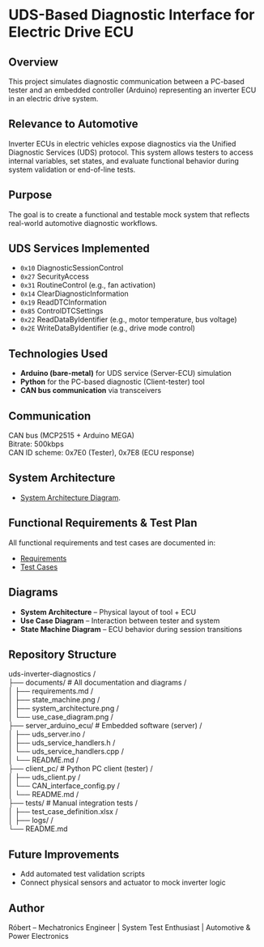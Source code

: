 # UDS-Based Diagnostic Interface for Electric Drive ECU

## Overview
This project simulates diagnostic communication between a PC-based tester and an embedded controller (Arduino) representing an inverter ECU in an electric drive system.

## Relevance to Automotive
Inverter ECUs in electric vehicles expose diagnostics via the Unified Diagnostic Services (UDS) protocol. This system allows testers to access internal variables, set states, and evaluate functional behavior during system validation or end-of-line tests.

## Purpose
The goal is to create a functional and testable mock system that reflects real-world automotive diagnostic workflows.

## UDS Services Implemented
- `0x10` DiagnosticSessionControl
- `0x27` SecurityAccess
- `0x31` RoutineControl (e.g., fan activation)
- `0x14` ClearDiagnosticInformation
- `0x19` ReadDTCInformation
- `0x85` ControlDTCSettings
- `0x22` ReadDataByIdentifier (e.g., motor temperature, bus voltage)
- `0x2E` WriteDataByIdentifier (e.g., drive mode control)

## Technologies Used
- **Arduino (bare-metal)** for UDS service (Server-ECU) simulation
- **Python** for the PC-based diagnostic (Client-tester) tool
- **CAN bus communication** via transceivers

## Communication
CAN bus (MCP2515 + Arduino MEGA)  
Bitrate: 500kbps  
CAN ID scheme: 0x7E0 (Tester), 0x7E8 (ECU response)

## System Architecture
- [System Architecture Diagram](documents/system_architecture.png).

## Functional Requirements & Test Plan
All functional requirements and test cases are documented in:
- [Requirements](documents/requirements.md)
- [Test Cases](tests/test_case_definition.md)

## Diagrams
- **System Architecture** – Physical layout of tool + ECU
- **Use Case Diagram** – Interaction between tester and system
- **State Machine Diagram** – ECU behavior during session transitions

## Repository Structure
uds-inverter-diagnostics                                              /<br />
├── documents/                      # All documentation and diagrams  /<br />
│   ├── requirements.md                                               /<br />
│   ├── state_machine.png                                             /<br />
│   ├── system_architecture.png                                       /<br />
│   └── use_case_diagram.png                                          /<br />
├── server_arduino_ecu/             # Embedded software (server)      /<br />
│   ├── uds_server.ino                                                /<br />
│   ├── uds_service_handlers.h                                        /<br />
│   └── uds_service_handlers.cpp                                      /<br />
│   └── README.md                                                     /<br />
├── client_pc/                      # Python PC client (tester)       /<br />
│   ├── uds_client.py                                                 /<br />
│   └── CAN_interface_config.py                                       /<br />
│   └── README.md                                                     /<br />
├── tests/                          # Manual integration tests        /<br />
│   ├── test_case_definition.xlsx                                     /<br />
│   ├── logs/                                                         /<br />
└── README.md

## Future Improvements
- Add automated test validation scripts
- Connect physical sensors and actuator to mock inverter logic

## Author
Róbert – Mechatronics Engineer | System Test Enthusiast | Automotive & Power Electronics
